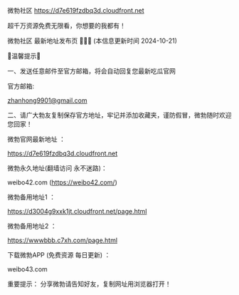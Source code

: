 微勃社区 https://d7e619fzdbq3d.cloudfront.net

超千万资源免费无限看，你想要的我都有！

微勃社区 最新地址发布页 🍉🍉🍉 (本信息更新时间 2024-10-21)

🌟温馨提示🌟

一、发送任意邮件至官方邮箱，将会自动回复您最新吃瓜官网

官方邮箱:

zhanhong9901@gmail.com

二、请广大勃友复制保存官方地址，牢记并添加收藏夹，谨防假冒，微勃随时欢迎您回家！


微勃官网最新地址 ：

https://d7e619fzdbq3d.cloudfront.net

微勃永久地址(翻墙访问 永不迷路)：

weibo42.com (https://weibo42.com/)

微勃备用地址1 ：

https://d3004g9xxk1jt.cloudfront.net/page.html

微勃备用地址2 ：

https://wwwbbb.c7xh.com/page.html

下载微勃APP (免费资源 每日更新) ：

weibo43.com

重要提示： 分享微勃请告知好友，复制网址用浏览器打开！
